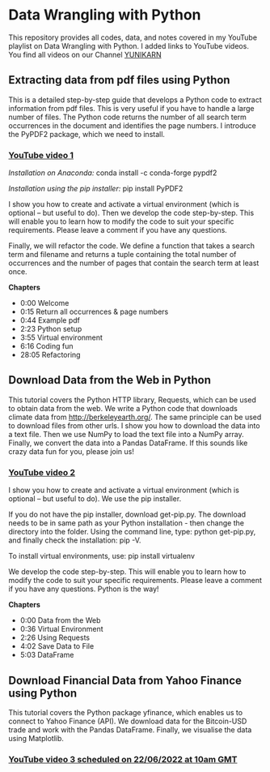 # Data Wrangling with Python
This repository provides all codes, data, and notes covered in my YouTube playlist on Data Wrangling with Python. I added links to YouTube videos. You find all videos on our Channel [YUNIKARN](https://www.youtube.com/channel/UCb0qAKEAwNC0FNatapc-yZg)

## Extracting data from pdf files using Python
This is a detailed step-by-step guide that develops a Python code to extract information from pdf files. This is very useful if you have to handle a large number of files. The Python code returns the number of all search term occurrences in the document and identifies the page numbers. I introduce the PyPDF2 package, which we need to install. 
### [YouTube video 1](https://youtu.be/y_ORF4FpZYo)

*Installation on Anaconda:*
conda install -c conda-forge pypdf2

*Installation using the pip installer:*
pip install PyPDF2

I show you how to create and activate a virtual environment (which is optional – but useful to do). Then we develop the code step-by-step. This will enable you to learn how to modify the code to suit your specific requirements. Please leave a comment if you have any questions.

Finally, we will refactor the code. We define a function that takes a search term and filename and returns a tuple containing the total number of occurrences and the number of pages that contain the search term at least once.

**Chapters**
- 0:00 Welcome
- 0:15 Return all occurrences & page numbers
- 0:44 Example pdf
- 2:23 Python setup
- 3:55 Virtual environment
- 6:16 Coding fun
- 28:05 Refactoring

## Download Data from the Web in Python
This tutorial covers the Python HTTP library, Requests, which can be used to obtain data from the web. We write a Python code that downloads climate data from http://berkeleyearth.org/. The same principle can be used to download files from other urls. I show you how to download the data into a text file. Then we use NumPy to load the text file into a NumPy array. Finally, we convert the data into a Pandas DataFrame. If this sounds like crazy data fun for you, please join us!
### [YouTube video 2](https://youtu.be/vzdsbVz7MsA)

I show you how to create and activate a virtual environment (which is optional – but useful to do). We use the pip installer. 

If you do not have the pip installer, download get-pip.py. The download needs to be in same path as your Python installation - then change the directory into the folder. Using the command line, type: python get-pip.py, and finally check the installation: pip -V.

To install virtual environments, use: pip install virtualenv

We develop the code step-by-step. This will enable you to learn how to modify the code to suit your specific requirements. Please leave a comment if you have any questions. Python is the way!

**Chapters**
- 0:00 Data from the Web
- 0:36 Virtual Environment
- 2:26 Using Requests
- 4:02 Save Data to File
- 5:03 DataFrame 

## Download Financial Data from Yahoo Finance using Python
This tutorial covers the Python package yfinance, which enables us to connect to Yahoo Finance (API). We download data for the Bitcoin-USD trade and work with the Pandas DataFrame. Finally, we visualise the data using Matplotlib.
### [YouTube video 3 scheduled on 22/06/2022 at 10am GMT](https://youtu.be/iGWg2gs7Nv4)




